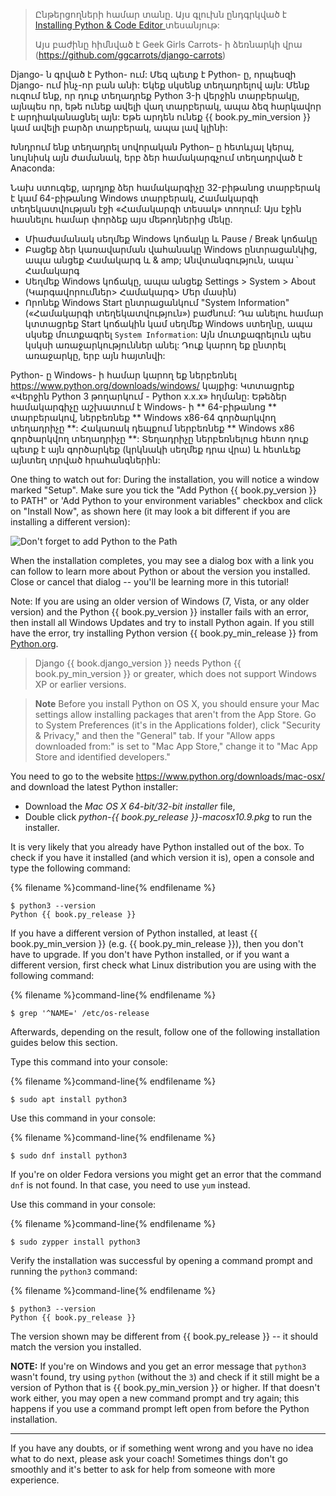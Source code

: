 > Ընթերցողների համար տանը. Այս գլուխն ընդգրկված է [ Installing Python & Code Editor ](https://www.youtube.com/watch?v=pVTaqzKZCdA) տեսանյութ:
> 
> Այս բաժինը հիմնված է Geek Girls Carrots- ի ձեռնարկի վրա (https://github.com/ggcarrots/django-carrots)

Django- ն գրված է Python- ում: Մեզ պետք է Python- ը, որպեսզի Django- ում ինչ-որ բան անի: Եկեք սկսենք տեղադրելով այն: Մենք ուզում ենք, որ դուք տեղադրեք Python 3-ի վերջին տարբերակը, այնպես որ, եթե ունեք ավելի վաղ տարբերակ, ապա ձեզ հարկավոր է արդիականացնել այն: Եթե ​​արդեն ունեք {{ book.py_min_version }} կամ ավելի բարձր տարբերակ, ապա լավ կլինի:

Խնդրում ենք տեղադրել սովորական Python– ը հետևյալ կերպ, նույնիսկ այն ժամանակ, երբ ձեր համակարգչում տեղադրված է Anaconda:

<!--sec data-title="Install Python: Windows" data-id="python_windows" data-collapse=true ces-->

Նախ ստուգեք, արդյոք ձեր համակարգիչը 32-բիթանոց տարբերակ է կամ 64-բիթանոց Windows տարբերակ, Համակարգի տեղեկատվության էջի «Համակարգի տեսակ» տողում: Այս էջին հասնելու համար փորձեք այս մեթոդներից մեկը.

* Միաժամանակ սեղմեք Windows կոճակը և Pause / Break կոճակը
* Բացեք ձեր կառավարման վահանակը Windows ընտրացանկից, ապա անցեք Համակարգ և & amp; Անվտանգություն, ապա ՝ Համակարգ
* Սեղմեք Windows կոճակը, ապա անցեք Settings > System > About (Կարգավորումներ> Համակարգ> Մեր մասին)
* Որոնեք Windows Start ընտրացանկում "System Information" («Համակարգի տեղեկատվություն») բաժնում: Դա անելու համար կտտացրեք Start կոճակին կամ սեղմեք Windows ստեղնը, ապա սկսեք մուտքագրել ` System Information `: Այն մուտքագրելուն պես կսկսի առաջարկություններ անել: Դուք կարող եք ընտրել առաջարկը, երբ այն հայտնվի:

Python- ը Windows- ի համար կարող եք ներբեռնել https://www.python.org/downloads/windows/ կայքից: Կտտացրեք «Վերջին Python 3 թողարկում - Python x.x.x» հղմանը: Եթե ​​ձեր համակարգիչը աշխատում է Windows- ի ** 64-բիթանոց ** տարբերակով, ներբեռնեք ** Windows x86-64 գործարկվող տեղադրիչը **: Հակառակ դեպքում ներբեռնեք ** Windows x86 գործարկվող տեղադրիչը **: Տեղադրիչը ներբեռնելուց հետո դուք պետք է այն գործարկեք (կրկնակի սեղմեք դրա վրա) և հետևեք այնտեղ տրված հրահանգներին:

One thing to watch out for: During the installation, you will notice a window marked "Setup". Make sure you tick the "Add Python {{ book.py_version }} to PATH" or 'Add Python to your environment variables" checkbox and click on "Install Now", as shown here (it may look a bit different if you are installing a different version):

![Don't forget to add Python to the Path](../python_installation/images/python-installation-options.png)

When the installation completes, you may see a dialog box with a link you can follow to learn more about Python or about the version you installed. Close or cancel that dialog -- you'll be learning more in this tutorial!

Note: If you are using an older version of Windows (7, Vista, or any older version) and the Python {{ book.py_version }} installer fails with an error, then install all Windows Updates and try to install Python again. If you still have the error, try installing Python version {{ book.py_min_release }} from [Python.org](https://www.python.org/downloads/windows/).

> Django {{ book.django_version }} needs Python {{ book.py_min_version }} or greater, which does not support Windows XP or earlier versions.

<!--endsec-->

<!--sec data-title="Install Python: OS X" data-id="python_OSX"
data-collapse=true ces-->

> **Note** Before you install Python on OS X, you should ensure your Mac settings allow installing packages that aren't from the App Store. Go to System Preferences (it's in the Applications folder), click "Security & Privacy," and then the "General" tab. If your "Allow apps downloaded from:" is set to "Mac App Store," change it to "Mac App Store and identified developers."

You need to go to the website https://www.python.org/downloads/mac-osx/ and download the latest Python installer:

* Download the *Mac OS X 64-bit/32-bit installer* file,
* Double click *python-{{ book.py_release }}-macosx10.9.pkg* to run the installer.

<!--endsec-->

<!--sec data-title="Install Python: Linux" data-id="python_linux"
data-collapse=true ces-->

It is very likely that you already have Python installed out of the box. To check if you have it installed (and which version it is), open a console and type the following command:

{% filename %}command-line{% endfilename %}

    $ python3 --version
    Python {{ book.py_release }}
    

If you have a different version of Python installed, at least {{ book.py_min_version }} (e.g. {{ book.py_min_release }}), then you don't have to upgrade. If you don't have Python installed, or if you want a different version, first check what Linux distribution you are using with the following command:

{% filename %}command-line{% endfilename %}

    $ grep '^NAME=' /etc/os-release
    

Afterwards, depending on the result, follow one of the following installation guides below this section.

<!--endsec-->

<!--sec data-title="Install Python: Debian or Ubuntu" data-id="python_debian" data-collapse=true ces-->

Type this command into your console:

{% filename %}command-line{% endfilename %}

    $ sudo apt install python3
    

<!--endsec-->

<!--sec data-title="Install Python: Fedora" data-id="python_fedora"
data-collapse=true ces-->

Use this command in your console:

{% filename %}command-line{% endfilename %}

    $ sudo dnf install python3
    

If you're on older Fedora versions you might get an error that the command `dnf` is not found. In that case, you need to use `yum` instead.

<!--endsec-->

<!--sec data-title="Install Python: openSUSE" data-id="python_openSUSE"
data-collapse=true ces-->

Use this command in your console:

{% filename %}command-line{% endfilename %}

    $ sudo zypper install python3
    

<!--endsec-->

Verify the installation was successful by opening a command prompt and running the `python3` command:

{% filename %}command-line{% endfilename %}

    $ python3 --version
    Python {{ book.py_release }}
    

The version shown may be different from {{ book.py_release }} -- it should match the version you installed.

**NOTE:** If you're on Windows and you get an error message that `python3` wasn't found, try using `python` (without the `3`) and check if it still might be a version of Python that is {{ book.py_min_version }} or higher. If that doesn't work either, you may open a new command prompt and try again; this happens if you use a command prompt left open from before the Python installation.

* * *

If you have any doubts, or if something went wrong and you have no idea what to do next, please ask your coach! Sometimes things don't go smoothly and it's better to ask for help from someone with more experience.